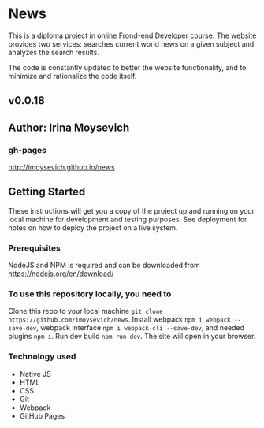 # News
This is a diploma project in online Frond-end Developer course. The website provides two services: searches current world news on a given subject and analyzes the search results.

The code is constantly updated to better the website functionality, and to minimize and rationalize the code itself.

## v0.0.18

## Author: Irina Moysevich

### gh-pages
http://imoysevich.github.io/news

## Getting Started
These instructions will get you a copy of the project up and running on your local machine for development and testing purposes. See deployment for notes on how to deploy the project on a live system.

### Prerequisites
NodeJS and NPM is required and can be downloaded from https://nodejs.org/en/download/

### To use this repository locally, you need to
Clone this repo to your local machine `git clone https://github.com/imoysevich/news`.
Install webpack `npm i webpack --save-dev`, webpack interface `npm i webpack-cli --save-dev`, and needed plugins `npm i`.
Run dev build `npm run dev`.
The site will open in your browser.

### Technology used
- Native JS
- HTML
- CSS
- Git
- Webpack
- GitHub Pages
